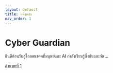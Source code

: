 ```yaml
---
layout: default
title: หน้าหลัก
nav_order: 1
---
```


# Cyber Guardian

ยินดีต้อนรับสู่โลกอนาคตที่มนุษย์และ AI กำลังเรียนรู้ซึ่งกันและกัน...

[อ่านบทที่ 1](chapter1.md)
